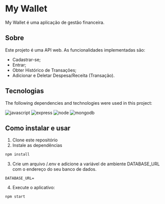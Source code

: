 # My Wallet
My Wallet é uma aplicação de gestão financeira.

## Sobre
Este projeto é uma API web. As funcionalidades implementadas são:
<ul>
  <li>Cadastrar-se;</li>
  <li>Entrar;</li>
  <li>Obter Histórico de Transações;</li>
  <li>Adicionar e Deletar Despesa/Receita (Transação).</li>
</ul>

## Tecnologias
The following dependencies and technologies were used in this project:

![javascript](https://img.shields.io/badge/JavaScript-323330?style=for-the-badge&logo=javascript&logoColor=F7DF1E
)
![express](https://img.shields.io/badge/Express%20js-000000?style=for-the-badge&logo=express&logoColor=white
)
![node](https://img.shields.io/badge/Node%20js-339933?style=for-the-badge&logo=nodedotjs&logoColor=white
)
![mongodb](https://img.shields.io/badge/MongoDB-4EA94B?style=for-the-badge&logo=mongodb&logoColor=white
)

## Como instalar e usar
1. Clone este repositório
2. Instale as dependências
```bash
npm install
```
3. Crie um arquivo /.env e adicione a variável de ambiente DATABASE_URL com o endereço do seu banco de dados.
```
DATABASE_URL=
```
4. Execute o aplicativo:
```bash
npm start
````
